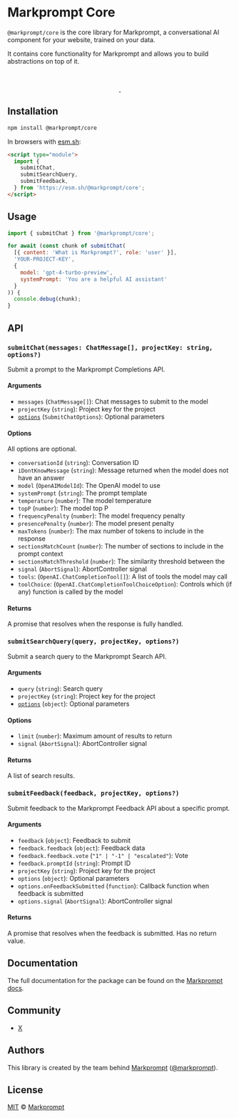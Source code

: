 # Markprompt Core

`@markprompt/core` is the core library for Markprompt, a conversational AI
component for your website, trained on your data.

It contains core functionality for Markprompt and allows you to build
abstractions on top of it.

<br />
<p align="center">
  <a aria-label="NPM version" href="https://www.npmjs.com/package/@markprompt/core">
    <img alt="" src="https://badgen.net/npm/v/@markprompt/core">
  </a>
  <a aria-label="License" href="https://github.com/motifland/markprompt-js/blob/main/packages/core/LICENSE">
    <img alt="" src="https://badgen.net/npm/license/@markprompt/core">
  </a>
</p>

## Installation

```sh
npm install @markprompt/core
```

In browsers with [esm.sh](https://esm.sh):

```html
<script type="module">
  import {
    submitChat,
    submitSearchQuery,
    submitFeedback,
  } from 'https://esm.sh/@markprompt/core';
</script>
```

## Usage

```js
import { submitChat } from '@markprompt/core';

for await (const chunk of submitChat(
  [{ content: 'What is Markprompt?', role: 'user' }],
  'YOUR-PROJECT-KEY',
  {
    model: 'gpt-4-turbo-preview',
    systemPrompt: 'You are a helpful AI assistant'
  }
)) {
  console.debug(chunk);
}
```

## API

### `submitChat(messages: ChatMessage[], projectKey: string, options?)`

Submit a prompt to the Markprompt Completions API.

#### Arguments

- `messages` (`ChatMessage[]`): Chat messages to submit to the model
- `projectKey` (`string`): Project key for the project
- [`options`](#options) (`SubmitChatOptions`): Optional parameters

#### Options

All options are optional.

- `conversationId` (`string`): Conversation ID
- `iDontKnowMessage` (`string`): Message returned when the model does not have
  an answer
- `model` (`OpenAIModelId`): The OpenAI model to use
- `systemPrompt` (`string`): The prompt template
- `temperature` (`number`): The model temperature
- `topP` (`number`): The model top P
- `frequencyPenalty` (`number`): The model frequency penalty
- `presencePenalty` (`number`): The model present penalty
- `maxTokens` (`number`): The max number of tokens to include in the response
- `sectionsMatchCount` (`number`): The number of sections to include in the
  prompt context
- `sectionsMatchThreshold` (`number`): The similarity threshold between the
- `signal` (`AbortSignal`): AbortController signal
- `tools`: (`OpenAI.ChatCompletionTool[]`): A list of tools the model may call
- `toolChoice`: (`OpenAI.ChatCompletionToolChoiceOption`): Controls which (if
  any) function is called by the model

#### Returns

A promise that resolves when the response is fully handled.

### `submitSearchQuery(query, projectKey, options?)`

Submit a search query to the Markprompt Search API.

#### Arguments

- `query` (`string`): Search query
- `projectKey` (`string`): Project key for the project
- [`options`](#options) (`object`): Optional parameters

#### Options

- `limit` (`number`): Maximum amount of results to return
- `signal` (`AbortSignal`): AbortController signal

#### Returns

A list of search results.

### `submitFeedback(feedback, projectKey, options?)`

Submit feedback to the Markprompt Feedback API about a specific prompt.

#### Arguments

- `feedback` (`object`): Feedback to submit
- `feedback.feedback` (`object`): Feedback data
- `feedback.feedback.vote` (`"1" | "-1" | "escalated"`): Vote
- `feedback.promptId` (`string`): Prompt ID
- `projectKey` (`string`): Project key for the project
- `options` (`object`): Optional parameters
- `options.onFeedbackSubmitted` (`function`): Callback function when feedback is
  submitted
- `options.signal` (`AbortSignal`): AbortController signal

#### Returns

A promise that resolves when the feedback is submitted. Has no return value.

## Documentation

The full documentation for the package can be found on the
[Markprompt docs](https://markprompt.com/docs/sdk).

## Community

- [X](https://x.com/markprompt)

## Authors

This library is created by the team behind [Markprompt](https://markprompt.com)
([@markprompt](https://x.com/markprompt)).

## License

[MIT](./LICENSE) © [Markprompt](https://markprompt.com)
